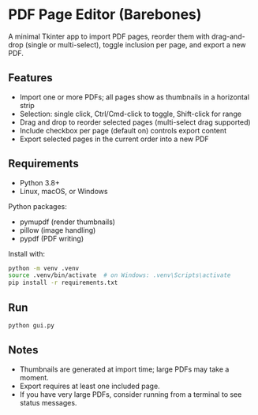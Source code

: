 # PDF Page Editor (Barebones)

A minimal Tkinter app to import PDF pages, reorder them with drag-and-drop (single or multi-select), toggle inclusion per page, and export a new PDF.

## Features
- Import one or more PDFs; all pages show as thumbnails in a horizontal strip
- Selection: single click, Ctrl/Cmd-click to toggle, Shift-click for range
- Drag and drop to reorder selected pages (multi-select drag supported)
- Include checkbox per page (default on) controls export content
- Export selected pages in the current order into a new PDF

## Requirements
- Python 3.8+
- Linux, macOS, or Windows

Python packages:
- pymupdf (render thumbnails)
- pillow (image handling)
- pypdf (PDF writing)

Install with:

```bash
python -m venv .venv
source .venv/bin/activate  # on Windows: .venv\Scripts\activate
pip install -r requirements.txt
```

## Run

```bash
python gui.py
```

## Notes
- Thumbnails are generated at import time; large PDFs may take a moment.
- Export requires at least one included page.
- If you have very large PDFs, consider running from a terminal to see status messages.